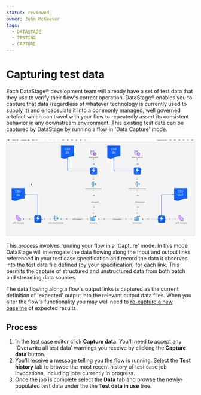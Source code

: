 ```yaml
---
status: reviewed
owner: John McKeever
tags:
  - DATASTAGE
  - TESTING
  - CAPTURE
---
```

# Capturing test data

Each DataStage® development team will already have a set of test data that they use to verify their flow's correct operation.  DataStage® enables you to capture that data (regardless of whatever technology is currently used to supply it) and encapsulate it into a commonly managed, well governed artefact which can travel with your flow to repeatedly assert its consistent behavior in any downstream environment.  This existing test data can be captured by DataStage by running a flow in 'Data Capture' mode.

![screen capture](./images/ds-test-case-capture.png "test screen capture")

This process involves running your flow in a 'Capture' mode.  In this mode DataStage will interrogate the data flowing along the input and output links referenced in your test case specification and record the data it observes into the test data file defined (by your specification) for each link.  This permits the capture of structured and unstructured data from both batch and streaming data sources.

The data flowing along a flow's output links is captured as the current definition of 'expected' output into the relevant output data files.  When you alter the flow's functionality you may well need to [re-capture a new baseline](baselining-test-results.md) of expected results.

## Process

1. In the test case editor click **Capture data**. You'll need to accept any 'Overwrite all test data' warnings you receive by clicking the **Capture data** button.
1. You'll receive a message telling you the flow is running.  Select the **Test history** tab to browse the most recent history of test case job invocations, including jobs currently in progress.
1. Once the job is complete select the **Data** tab and browse the newly-populated test data under the the **Test data in use** tree.
